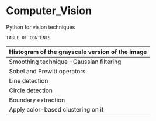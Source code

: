 # Computer_Vision
Python for vision techniques


` TABLE OF CONTENTS `

| Histogram of the grayscale version of the image |
| -------|
| Smoothing technique -Gaussian filtering | 
| Sobel and Prewitt operators |
| Line detection |
| Circle detection |
| Boundary extraction | 
| Apply color-based clustering on it |
